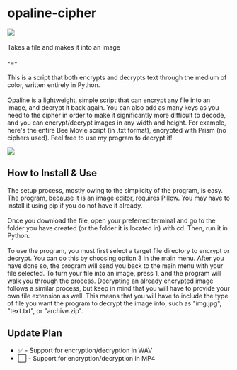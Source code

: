 # opaline-cipher

<img src=https://github.com/user-attachments/assets/6ccced97-d7fa-4c10-99db-c7a4ae052554>


<br>
<br>
Takes a file and makes it into an image
<br>
<br>
-=-
<br>
<br>
This is a script that both encrypts and decrypts text through the medium of color, written entirely in Python.
<br>
<br>
Opaline is a lightweight, simple script that can encrypt any file into an image, and decrypt it back again. You can also add as many keys as you need to the cipher in order to make it significantly more difficult to decode, and you can encrypt/decrypt images in any width and height. For example, here's the entire Bee Movie script (in .txt format), encrypted with Prism (no ciphers used). Feel free to use my program to decrypt it!
<p> </p>
<img src=https://github.com/user-attachments/assets/f2ca46ff-28ae-4651-8b3c-28ee4ff9d114>
<br>
<h2>How to Install & Use</h2>
The setup process, mostly owing to the simplicity of the program, is easy. The program, because it is an image editor, requires <a href=https://pypi.org/project/pillow/ target="_blank" rel="noopener noreferrer">Pillow</a>. You may have to install it using pip if you do not have it already.
<br> <br>
Once you download the file, open your preferred terminal and go to the folder you have created (or the folder it is located in) with cd. Then, run it in Python.
<br> <br>
To use the program, you must first select a target file directory to encrypt or decrypt. You can do this by choosing option 3 in the main menu. After you have done so, the program will send you back to the main menu with your file selected. To turn your file into an image, press 1, and the program will walk you through the process. Decrypting an already encrypted image follows a similar process, but keep in mind that you will have to provide your own file extension as well. This means that you will have to include the type of file you want the program to decrypt the image into, such as "img.jpg", "text.txt", or "archive.zip".
<h2>Update Plan</h2>
<ul>
  <li>✅ - Support for encryption/decryption in WAV</li>
  <li>⬜ - Support for encryption/decryption in MP4</li>
</ul>
